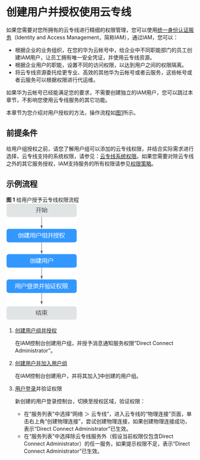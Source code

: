 # 创建用户并授权使用云专线<a name="dc_04_0901"></a>

如果您需要对您所拥有的云专线进行精细的权限管理，您可以使用[统一身份认证服务](https://support.huaweicloud.com/usermanual-iam/iam_01_0001.html)（Identity and Access Management，简称IAM），通过IAM，您可以：

-   根据企业的业务组织，在您的华为云帐号中，给企业中不同职能部门的员工创建IAM用户，让员工拥有唯一安全凭证，并使用云专线资源。
-   根据企业用户的职能，设置不同的访问权限，以达到用户之间的权限隔离。
-   将云专线资源委托给更专业、高效的其他华为云帐号或者云服务，这些帐号或者云服务可以根据权限进行代运维。

如果华为云帐号已经能满足您的要求，不需要创建独立的IAM用户，您可以跳过本章节，不影响您使用云专线服务的其它功能。

本章节为您介绍对用户授权的方法，操作流程如[图1](#zh-cn_topic_0173533526_zh-cn_topic_0173481716_zh-cn_topic_0172268189_fig12481104618719)所示。

## 前提条件<a name="section20587194155113"></a>

给用户组授权之前，请您了解用户组可以添加的云专线权限，并结合实际需求进行选择，云专线支持的系统权限，请参见：[云专线系统权限](https://support.huaweicloud.com/productdesc-dc/dc_01_0008.html)。如果您需要对除云专线之外的其它服务授权，IAM支持服务的所有权限请参见[权限策略](https://support.huaweicloud.com/usermanual-permissions/iam_01_0001.html)。

## 示例流程<a name="section18871644175411"></a>

**图 1**  给用户授予云专线权限流程<a name="zh-cn_topic_0173533526_zh-cn_topic_0173481716_zh-cn_topic_0172268189_fig12481104618719"></a>  
![](figures/给用户授予云专线权限流程.png "给用户授予云专线权限流程")

1.  <a name="zh-cn_topic_0173533526_zh-cn_topic_0173481716_zh-cn_topic_0172268189_li10269636890"></a>[创建用户组并授权](https://support.huaweicloud.com/usermanual-iam/iam_03_0001.html)

    在IAM控制台创建用户组，并授予消息通知服务权限“Direct Connect Administrator”。

2.  [创建用户并加入用户组](https://support.huaweicloud.com/usermanual-iam/iam_02_0001.html)

    在IAM控制台创建用户，并将其加入[1](#zh-cn_topic_0173533526_zh-cn_topic_0173481716_zh-cn_topic_0172268189_li10269636890)中创建的用户组。

3.  [用户登录](https://support.huaweicloud.com/usermanual-iam/iam_01_0552.html)并验证权限

    新创建的用户登录控制台，切换至授权区域，验证权限：

    -   在“服务列表”中选择“网络 ＞ 云专线”，进入云专线的“物理连接”页面，单击右上角“创建物理连接”，尝试创建物理连接，如果创建物理连接成功，表示“Direct Connect Administrator”已生效。
    -   在“服务列表”中选择除云专线服务外（假设当前权限仅包含Direct Connect Administrator）的任一服务，如果提示权限不足，表示“Direct Connect Administrator”已生效。


